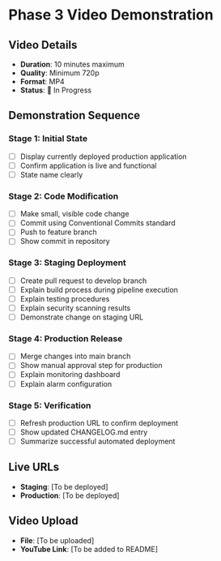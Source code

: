 # Phase 3 Video Demonstration

## Video Details
- **Duration**: 10 minutes maximum
- **Quality**: Minimum 720p
- **Format**: MP4
- **Status**: 🔄 In Progress

## Demonstration Sequence

### Stage 1: Initial State
- [ ] Display currently deployed production application
- [ ] Confirm application is live and functional
- [ ] State name clearly

### Stage 2: Code Modification
- [ ] Make small, visible code change
- [ ] Commit using Conventional Commits standard
- [ ] Push to feature branch
- [ ] Show commit in repository

### Stage 3: Staging Deployment
- [ ] Create pull request to develop branch
- [ ] Explain build process during pipeline execution
- [ ] Explain testing procedures
- [ ] Explain security scanning results
- [ ] Demonstrate change on staging URL

### Stage 4: Production Release
- [ ] Merge changes into main branch
- [ ] Show manual approval step for production
- [ ] Explain monitoring dashboard
- [ ] Explain alarm configuration

### Stage 5: Verification
- [ ] Refresh production URL to confirm deployment
- [ ] Show updated CHANGELOG.md entry
- [ ] Summarize successful automated deployment

## Live URLs
- **Staging**: [To be deployed]
- **Production**: [To be deployed]

## Video Upload
- **File**: [To be uploaded]
- **YouTube Link**: [To be added to README]